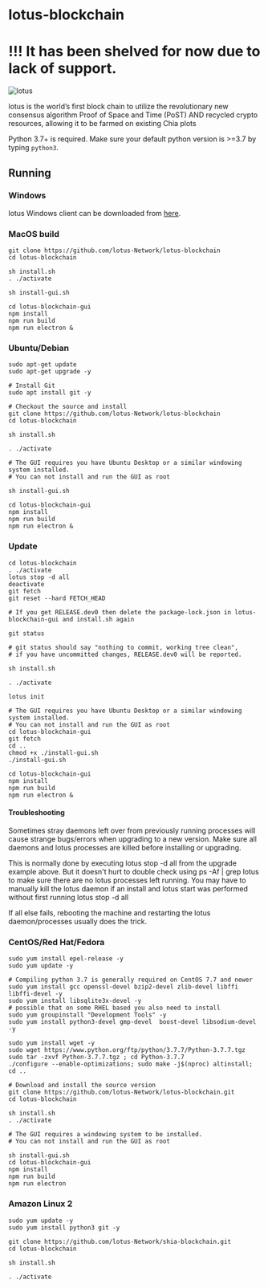 # lotus-blockchain
# !!! It has been shelved for now due to lack of support.
![lotus](https://i0.wp.com/lotus.farm/wp-content/uploads/2021/05/banner-logo.png)


lotus is the world’s first block chain to utilize the revolutionary new consensus algorithm Proof of Space and Time (PoST) AND recycled crypto resources, allowing it to be farmed on existing Chia plots

Python 3.7+ is required. Make sure your default python version is >=3.7
by typing `python3`.

## Running

### Windows 

lotus Windows client can be downloaded from [here](https://elasticbeanstalk-us-west-2-793349189011.s3.us-west-2.amazonaws.com/lotus-win32-x64.zip).


### MacOS build
```
git clone https://github.com/lotus-Network/lotus-blockchain
cd lotus-blockchain

sh install.sh
. ./activate

sh install-gui.sh

cd lotus-blockchain-gui
npm install
npm run build
npm run electron &
```

### Ubuntu/Debian
```
sudo apt-get update
sudo apt-get upgrade -y

# Install Git
sudo apt install git -y

# Checkout the source and install
git clone https://github.com/lotus-Network/lotus-blockchain
cd lotus-blockchain

sh install.sh

. ./activate

# The GUI requires you have Ubuntu Desktop or a similar windowing system installed.
# You can not install and run the GUI as root

sh install-gui.sh

cd lotus-blockchain-gui
npm install
npm run build
npm run electron &
```

### Update
```
cd lotus-blockchain
. ./activate
lotus stop -d all
deactivate
git fetch
git reset --hard FETCH_HEAD

# If you get RELEASE.dev0 then delete the package-lock.json in lotus-blockchain-gui and install.sh again

git status

# git status should say "nothing to commit, working tree clean", 
# if you have uncommitted changes, RELEASE.dev0 will be reported.

sh install.sh

. ./activate

lotus init

# The GUI requires you have Ubuntu Desktop or a similar windowing system installed.
# You can not install and run the GUI as root
cd lotus-blockchain-gui
git fetch
cd ..
chmod +x ./install-gui.sh
./install-gui.sh

cd lotus-blockchain-gui
npm install
npm run build
npm run electron &

```
#### Troubleshooting

Sometimes stray daemons left over from previously running processes will cause strange bugs/errors when upgrading to a new version. Make sure all daemons and lotus processes are killed before installing or upgrading.

This is normally done by executing lotus stop -d all from the upgrade example above.
But it doesn't hurt to double check using ps -Af | grep lotus to make sure there are no lotus processes left running. You may have to manually kill the lotus daemon if an install and lotus start was performed without first running lotus stop -d all

If all else fails, rebooting the machine and restarting the lotus daemon/processes usually does the trick.

### CentOS/Red Hat/Fedora
```
sudo yum install epel-release -y
sudo yum update -y

# Compiling python 3.7 is generally required on CentOS 7.7 and newer
sudo yum install gcc openssl-devel bzip2-devel zlib-devel libffi libffi-devel -y
sudo yum install libsqlite3x-devel -y
# possible that on some RHEL based you also need to install
sudo yum groupinstall "Development Tools" -y
sudo yum install python3-devel gmp-devel  boost-devel libsodium-devel -y

sudo yum install wget -y
sudo wget https://www.python.org/ftp/python/3.7.7/Python-3.7.7.tgz
sudo tar -zxvf Python-3.7.7.tgz ; cd Python-3.7.7
./configure --enable-optimizations; sudo make -j$(nproc) altinstall; cd ..

# Download and install the source version
git clone https://github.com/lotus-Network/lotus-blockchain.git
cd lotus-blockchain

sh install.sh
. ./activate

# The GUI requires a windowing system to be installed.
# You can not install and run the GUI as root

sh install-gui.sh
cd lotus-blockchain-gui
npm install
npm run build
npm run electron

```

### Amazon Linux 2
```
sudo yum update -y
sudo yum install python3 git -y

git clone https://github.com/lotus-Network/shia-blockchain.git
cd lotus-blockchain

sh install.sh

. ./activate


```
